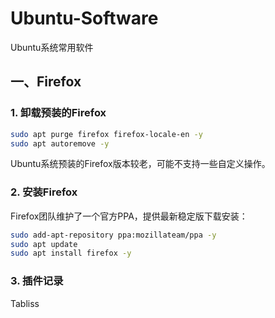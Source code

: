 # Ubuntu-Software
Ubuntu系统常用软件

## 一、Firefox

### 1. 卸载预装的Firefox

```bash
sudo apt purge firefox firefox-locale-en -y
sudo apt autoremove -y
```

Ubuntu系统预装的Firefox版本较老，可能不支持一些自定义操作。

### 2. 安装Firefox

Firefox团队维护了一个官方PPA，提供最新稳定版下载安装：

```bash
sudo add-apt-repository ppa:mozillateam/ppa -y
sudo apt update
sudo apt install firefox -y
```

### 3. 插件记录

Tabliss
